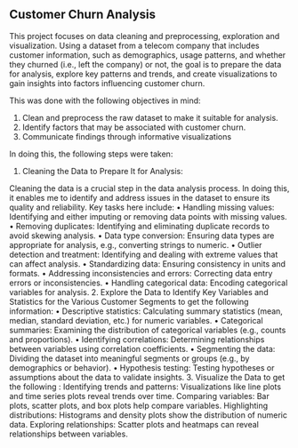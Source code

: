 <h2>Customer Churn Analysis</h2>
<p>This project focuses on data cleaning and preprocessing, exploration and visualization. Using a dataset from a telecom company that includes customer information, such as demographics, usage patterns, and whether they churned (i.e., left the company) or not, the goal is to prepare the data for analysis, explore key patterns and trends, and create visualizations to gain insights into factors influencing customer churn.</p>

<p>This was done with the following objectives in mind:</p>

1. Clean and preprocess the raw dataset to make it suitable for analysis.
2. Identify factors that may be associated with customer churn.
4. Communicate findings through informative visualizations 

<p>In doing this, the following steps were taken:</p>

1. Cleaning the Data to Prepare It for Analysis:

Cleaning the data is a crucial step in the data analysis process. In doing this, it enables me to identify and address issues in the dataset to ensure its quality and reliability. Key tasks here include:
•	Handling missing values: Identifying and either imputing or removing data points with missing values.
•	Removing duplicates: Identifying and eliminating duplicate records to avoid skewing analysis.
•	Data type conversion: Ensuring data types are appropriate for analysis, e.g., converting strings to numeric.
•	Outlier detection and treatment: Identifying and dealing with extreme values that can affect analysis.
•	Standardizing data: Ensuring consistency in units and formats.
•	Addressing inconsistencies and errors: Correcting data entry errors or inconsistencies.
•	Handling categorical data: Encoding categorical variables for analysis.
2. Explore the Data to Identify Key Variables and Statistics for the Various Customer Segments to get the following information:
•	Descriptive statistics: Calculating summary statistics (mean, median, standard deviation, etc.) for numeric variables.
•	Categorical summaries: Examining the distribution of categorical variables (e.g., counts and proportions).
•	Identifying correlations: Determining relationships between variables using correlation coefficients.
•	Segmenting the data: Dividing the dataset into meaningful segments or groups (e.g., by demographics or behavior).
•	Hypothesis testing: Testing hypotheses or assumptions about the data to validate insights.
3. Visualize the Data to get the following :
Identifying trends and patterns: Visualizations like line plots and time series plots reveal trends over time.
Comparing variables: Bar plots, scatter plots, and box plots help compare variables.
Highlighting distributions: Histograms and density plots show the distribution of numeric data.
Exploring relationships: Scatter plots and heatmaps can reveal relationships between variables.
